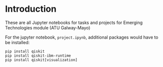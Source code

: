 # Introduction
These are all Jupyter notebooks for tasks and projects for Emerging Technologies module (ATU Galway-Mayo)

For the jupyter notebook, `project.ipynb`, additional packages would have to be installed:

```
pip install qiskit
pip install qiskit-ibm-runtime
pip install qiskit[visualization]
```